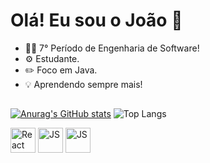 # Olá! Eu sou o João 👋

- 🧑‍💻 7° Período de Engenharia de Software!
- ⚙️ Estudante.
- ✏️ Foco em Java.
- 💡 Aprendendo sempre mais!
## 
<!--API dos gráficos do perfil-->
[![Anurag's GitHub stats](https://github-readme-stats.vercel.app/api?username=Joao-de-Menezes&show_icons=true&theme=dark)](https://github.com/Joao-de-Menezes/github-readme-stats)
![Top Langs](https://github-readme-stats.vercel.app/api/top-langs/?username=Joao-de-Menezes&show_progress=true&size_weight=0.5&count_weight=0.5&layout=compact&theme=dark)
<!--ícones das linguagens-->
<div>
  <img align='center' alt='React' height='40' whidth="40" src="https://cdn.jsdelivr.net/gh/devicons/devicon@latest/icons/java/java-original-wordmark.svg">
  <img align='center' alt='JS' height='40' whidth="40" src="https://cdn.jsdelivr.net/gh/devicons/devicon/icons/javascript/javascript-original.svg">
  <img align='center' alt='JS' height='40' whidth="40" src="https://cdn.jsdelivr.net/gh/devicons/devicon@latest/icons/typescript/typescript-original.svg" />
</div>
